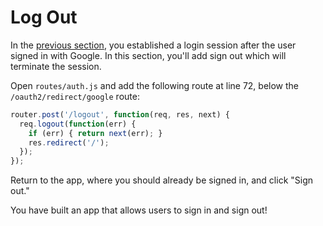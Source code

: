 # Log Out

In the [previous section](../session/), you established a login session after
the user signed in with Google.  In this section, you'll add sign out which will
terminate the session.

Open `routes/auth.js` and add the following route at line 72, below the
`/oauth2/redirect/google` route:

```js
router.post('/logout', function(req, res, next) {
  req.logout(function(err) {
    if (err) { return next(err); }
    res.redirect('/');
  });
});
```

Return to the app, where you should already be signed in, and click "Sign out."

You have built an app that allows users to sign in and sign out!

